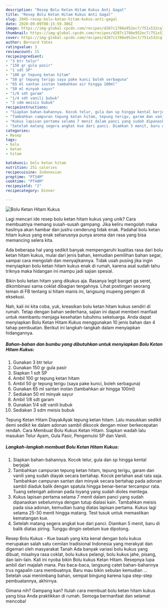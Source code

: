 ```yaml
---
description: "Resep Bolu Ketan Hitam Kukus Anti Gagal"
title: "Resep Bolu Ketan Hitam Kukus Anti Gagal"
slug: 2045-resep-bolu-ketan-hitam-kukus-anti-gagal
date: 2020-09-09T08:15:59.386Z
image: https://img-global.cpcdn.com/recipes/d287c1786e952ec7/751x532cq70/bolu-ketan-hitam-kukus-foto-resep-utama.jpg
thumbnail: https://img-global.cpcdn.com/recipes/d287c1786e952ec7/751x532cq70/bolu-ketan-hitam-kukus-foto-resep-utama.jpg
cover: https://img-global.cpcdn.com/recipes/d287c1786e952ec7/751x532cq70/bolu-ketan-hitam-kukus-foto-resep-utama.jpg
author: Bernard Yates
ratingvalue: 3
reviewcount: 15
recipeingredient:
- "3 btr telur"
- "150 gr gula pasir"
- "1 sdt SP"
- "100 gr tepung ketan hitam"
- "50 gr tepung terigu saya pake kunci boleh serbaguna"
- "65 ml santan instan tambahkan air hingga 100ml"
- "50 ml minyak sayur"
- "1/8 sdt garam"
- "1/4 sdt vanili bubuk"
- "3 sdm meisis bubuk"
recipeinstructions:
- "Siapkan bahan-bahannya. Kocok telur, gula dan sp hingga kental berjejak"
- "Tambahkan campuran tepung ketan hitam, tepung terigu, garam dan vanili yang sudah diayak secara bertahap. Kocok perlahan asal rata saja. Tambahkan campuran santan dan minyak secara bertahap pada adonan sambil diaduk balik dengan spatula hingga benar-benar tercampur rata. Tuang setengah adonan pada loyang yang sudah dioles mentega."
- "Kukus lapisan pertama selama 7 menit dalam panci yang sudah dipanaskan sebelumnya dengan tutup dialasi kain. Tambahkan meisis pada sisa adonan, kemudian tuang diatas lapisan pertama. Kukus lagi selama 25-30 menit hingga matang. Test tusuk untuk memastikan kematangan kue."
- "Setelah matang segera angkat kue dari panci. Diamkan 5 menit, baru di balik diatas piring. Tunggu dingin sebelum kue dipotong."
categories:
- Resep
tags:
- bolu
- ketan
- hitam

katakunci: bolu ketan hitam 
nutrition: 251 calories
recipecuisine: Indonesian
preptime: "PT34M"
cooktime: "PT48M"
recipeyield: "2"
recipecategory: Dinner

---
```



![Bolu Ketan Hitam Kukus](https://img-global.cpcdn.com/recipes/d287c1786e952ec7/751x532cq70/bolu-ketan-hitam-kukus-foto-resep-utama.jpg)

Lagi mencari ide resep bolu ketan hitam kukus yang unik? Cara membuatnya memang susah-susah gampang. Jika keliru mengolah maka hasilnya akan hambar dan justru cenderung tidak enak. Padahal bolu ketan hitam kukus yang enak seharusnya punya aroma dan rasa yang bisa memancing selera kita.

Ada beberapa hal yang sedikit banyak mempengaruhi kualitas rasa dari bolu ketan hitam kukus, mulai dari jenis bahan, kemudian pemilihan bahan segar, sampai cara mengolah dan menyajikannya. Tidak usah pusing jika ingin menyiapkan bolu ketan hitam kukus enak di rumah, karena asal sudah tahu triknya maka hidangan ini mampu jadi sajian spesial.

Bikin bolu ketan hitam yang dikukus aja. Rasanya legit banget ga seret, dikombinasi sama coklat dibagian tengahnya. Lihat postingan seorang teman di FB tentang si hitam manis ini, langsung mupeng pengen di eksekusi.


Nah, kali ini kita coba, yuk, kreasikan bolu ketan hitam kukus sendiri di rumah. Tetap dengan bahan sederhana, sajian ini dapat memberi manfaat untuk membantu menjaga kesehatan tubuhmu sekeluarga. Anda dapat menyiapkan Bolu Ketan Hitam Kukus menggunakan 10 jenis bahan dan 4 tahap pembuatan. Berikut ini langkah-langkah dalam menyiapkan hidangannya.

<!--inarticleads1-->

##### Bahan-bahan dan bumbu yang dibutuhkan untuk menyiapkan Bolu Ketan Hitam Kukus:

1. Gunakan 3 btr telur
1. Gunakan 150 gr gula pasir
1. Siapkan 1 sdt SP
1. Ambil 100 gr tepung ketan hitam
1. Ambil 50 gr tepung terigu (saya pake kunci, boleh serbaguna)
1. Gunakan 65 ml santan instan (tambahkan air hingga 100ml)
1. Sediakan 50 ml minyak sayur
1. Ambil 1/8 sdt garam
1. Gunakan 1/4 sdt vanili bubuk
1. Sediakan 3 sdm meisis bubuk


Tepung Ketan Hitam DiayakAyak tepung ketan hitam. Lalu masukkan sedikit demi sedikit ke dalam adonan sambil dikocok dengan mixer berkecepatan rendah. Cara Membuat Bolu Kukus Ketan Hitam. Siapkan wadah lalu masukan Telur Ayam, Gula Pasir, Pengemulsi SP dan Vanili. 

<!--inarticleads2-->

##### Langkah-langkah membuat Bolu Ketan Hitam Kukus:

1. Siapkan bahan-bahannya. Kocok telur, gula dan sp hingga kental berjejak
1. Tambahkan campuran tepung ketan hitam, tepung terigu, garam dan vanili yang sudah diayak secara bertahap. Kocok perlahan asal rata saja. Tambahkan campuran santan dan minyak secara bertahap pada adonan sambil diaduk balik dengan spatula hingga benar-benar tercampur rata. Tuang setengah adonan pada loyang yang sudah dioles mentega.
1. Kukus lapisan pertama selama 7 menit dalam panci yang sudah dipanaskan sebelumnya dengan tutup dialasi kain. Tambahkan meisis pada sisa adonan, kemudian tuang diatas lapisan pertama. Kukus lagi selama 25-30 menit hingga matang. Test tusuk untuk memastikan kematangan kue.
1. Setelah matang segera angkat kue dari panci. Diamkan 5 menit, baru di balik diatas piring. Tunggu dingin sebelum kue dipotong.


Resep Bolu Kukus - Kue basah yang kita kenal dengan bolu kukus merupakan salah satu cemilan tradisional Indonesia yang merakyat dan digemari oleh masyarakat Tanah Ada banyak variasi bolu kukus yang dibuat, misalnya rasa coklat, bolu kukus pelangi, bolu kukus jahe, pisang, dan lain-lain. Kali ini nyoba bikin Bolu kukus Ketan Hitam. Resepnya lupa ambil dari majalah mana. Pas baca-baca, langsung catet bahan-bahannya trus ngapalin cara membuatnya. Baru mau bikin sebulan kemudian … Setelah usai menimbang bahan, sempat bingung karena lupa step-step pembuatannya, akhirnya. 

Gimana nih? Gampang kan? Itulah cara membuat bolu ketan hitam kukus yang bisa Anda praktikkan di rumah. Semoga bermanfaat dan selamat mencoba!
